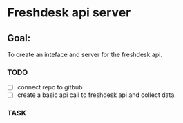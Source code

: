 # Freshdesk api server

## Goal:
To create an inteface and server for the freshdesk api. 

### TODO

- [ ] connect repo to gitbub
- [ ] create a basic api call to freshdesk api and collect data.

### TASK